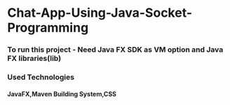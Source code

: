 # Chat-App-Using-Java-Socket-Programming
### To run this project - Need Java FX SDK as VM option and Java FX libraries(lib)
### Used Technologies
#### JavaFX,Maven Building System,CSS
